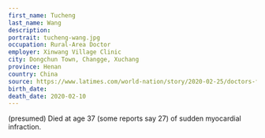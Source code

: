 ```yaml
---
first_name: Tucheng
last_name: Wang
description: 
portrait: tucheng-wang.jpg
occupation: Rural-Area Doctor
employer: Xinwang Village Clinic
city: Dongchun Town, Changge, Xuchang
province: Henan
country: China
source: https://www.latimes.com/world-nation/story/2020-02-25/doctors-fighting-coronavirus-in-china-die-of-both-infection-and-fatigue, https://twitter.com/qingwang1989/status/1246126857927503872
birth_date: 
death_date: 2020-02-10
---
```


(presumed) Died at age 37 (some reports say 27) of sudden myocardial infraction.